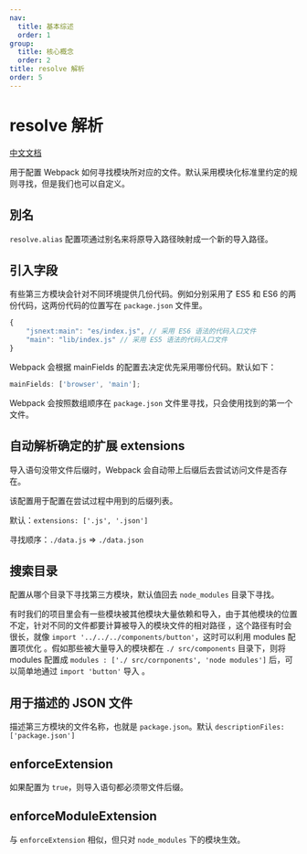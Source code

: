 ```yaml
---
nav:
  title: 基本综述
  order: 1
group:
  title: 核心概念
  order: 2
title: resolve 解析
order: 5
---
```


# resolve 解析

[中文文档](https://webpack.docschina.org/configuration/resolve/)

用于配置 Webpack 如何寻找模块所对应的文件。默认采用模块化标准里约定的规则寻找，但是我们也可以自定义。

## 別名

`resolve.alias` 配置项通过别名来将原导入路径映射成一个新的导入路径。

## 引入字段

有些第三方模块会针对不同环境提供几份代码。例如分别采用了 ES5 和 ES6 的两份代码，这两份代码的位置写在 `package.json` 文件里。

```js
{
    "jsnext:main": "es/index.js", // 采用 ES6 语法的代码入口文件
    "main": "lib/index.js" // 采用 ES5 语法的代码入口文件
}
```

Webpack 会根据 mainFields 的配置去决定优先采用哪份代码。默认如下：

```js
mainFields: ['browser', 'main'];
```

Webpack 会按照数组顺序在 `package.json` 文件里寻找，只会使用找到的第一个文件。

## 自动解析确定的扩展 extensions

导入语句没带文件后缀时，Webpack 会自动带上后缀后去尝试访问文件是否存在。

该配置用于配置在尝试过程中用到的后缀列表。

默认：`extensions: ['.js', '.json']`

寻找顺序：`./data.js` => `./data.json`

## 搜索目录

配置从哪个目录下寻找第三方模块，默认值回去 `node_modules` 目录下寻找。

有时我们的项目里会有一些模块被其他模块大量依赖和导入，由于其他模块的位置不定，针对不同的文件都要计算被导入的模块文件的相对路径 ，这个路径有时会很长，就像 `import '../../../components/button'`，这时可以利用 modules 配置项优化 。假如那些被大量导入的模块都在 `./ src/components` 目录下，则将 modules 配置成 `modules : ['./ src/cornponents', 'node modules']` 后，可以简单地通过 `import 'button'` 导入 。

## 用于描述的 JSON 文件

描述第三方模块的文件名称，也就是 `package.json`。默认 `descriptionFiles: ['package.json']`

## enforceExtension

如果配置为 `true`，则导入语句都必须带文件后缀。

## enforceModuleExtension

与 `enforceExtension` 相似，但只对 `node_modules` 下的模块生效。
